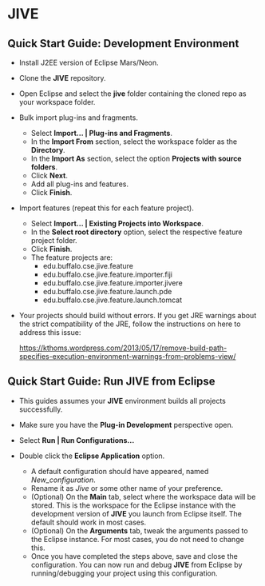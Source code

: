 # JIVE

## Quick Start Guide: Development Environment 

* Install J2EE version of Eclipse Mars/Neon.

* Clone the **JIVE** repository.

* Open Eclipse and select the **jive** folder containing the cloned repo as your workspace folder.

* Bulk import plug-ins and fragments.

  * Select **Import... | Plug-ins and Fragments**. 
  * In the **Import From** section, select the workspace folder as the **Directory**.
  * In the **Import As** section, select the option **Projects with source folders**.
  * Click **Next**.
  * Add all plug-ins and features.
  * Click **Finish**.

* Import features (repeat this for each feature project).

  * Select **Import... | Existing Projects into Workspace**. 
  * In the **Select root directory** option, select the respective feature project folder.
  * Click **Finish**.
  * The feature projects are: 
    * edu.buffalo.cse.jive.feature
    * edu.buffalo.cse.jive.feature.importer.fiji
    * edu.buffalo.cse.jive.feature.importer.jivere
    * edu.buffalo.cse.jive.feature.launch.pde
    * edu.buffalo.cse.jive.feature.launch.tomcat

* Your projects should build without errors. If you get JRE warnings about the strict compatibility of the JRE, follow the instructions on here to address this issue:

  https://kthoms.wordpress.com/2013/05/17/remove-build-path-specifies-execution-environment-warnings-from-problems-view/

## Quick Start Guide: Run JIVE from Eclipse

* This guides assumes your **JIVE** environment builds all projects successfully.

* Make sure you have the **Plug-in Development** perspective open.

* Select **Run | Run Configurations...**

* Double click the **Eclipse Application** option.

  * A default configuration should have appeared, named *New_configuration*.
  * Rename it as *Jive* or some other name of your preference.
  * (Optional) On the **Main** tab, select where the workspace data will be stored. This is the workspace for the Eclipse instance with the development version of **JIVE** you launch from Eclipse itself. The default should work in most cases.
  * (Optional) On the **Arguments** tab, tweak the arguments passed to the Eclipse instance. For most cases, you do not need to change this.
  * Once you have completed the steps above, save and close the configuration. You can now run and debug **JIVE** from Eclipse by running/debugging your project using this configuration.
